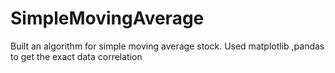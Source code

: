 # SimpleMovingAverage
Built an algorithm for simple moving average stock.
Used matplotlib ,pandas to get the exact data correlation

